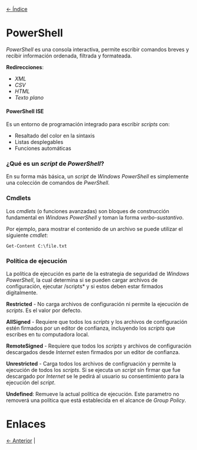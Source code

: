 [<- Índice](../SistemasWindows.md)
# PowerShell

*PowerShell* es una consola interactiva, permite escribir comandos breves y recibir información ordenada, filtrada y formateada.

**Redirecciones**:

- *XML*
- *CSV*
- *HTML*
- *Texto plano*

#### PowerShell ISE

Es un entorno de programación integrado para escribir *scripts* con:

- Resaltado del color en la sintaxis
- Listas desplegables
- Funciones automáticas

### ¿Qué es un *script* de *PowerShell*?

En su forma más básica, un *script* de *Windows PowerShell* es simplemente una colección de comandos de *PwerShell*.

### Cmdlets

Los *cmdlets* (o funciones avanzadas) son bloques de construcción fundamental en *Windows PowerShell* y toman la forma *verbo*-*sustantivo*.

Por ejemplo, para mostrar el contenido de un archivo se puede utilizar el siguiente *cmdlet*:

`Get-Content C:\file.txt`

### Política de ejecución

La política de ejecución es parte de la estrategia de seguridad de *Windows PowerShell*, la cual determina si se pueden cargar archivos de configuración, ejecutar /scripts* y si estos deben estar firmados digitalmente.

**Restricted** - No carga archivos de configuración ni permite la ejecución de *scripts*. Es el valor por defecto.

**AllSigned** - Requiere que todos los *scripts* y los archivos de configuración estén firmados por un editor de confianza, incluyendo los *scripts* que escribes en tu computadora local.

**RemoteSigned** - Requiere que todos los *scripts* y archivos de configuración descargados desde *Internet* esten firmados por un editor de confianza.

**Unrestricted** - Carga todos los archivos de configruación y permite la ejecución de todos los *scripts*. Si se ejecuta un *script* sin firmar que fue descargado por *Internet* se le pedirá al usuario su consentimiento para la ejecución del *script*.

**Undefined**: Remueve la actual política de ejecución. Este parametro no removerá una política que está establecida en el alcance de *Group Policy*.

# Enlaces

[<- Anterior](HFC29_08_2024.md) |